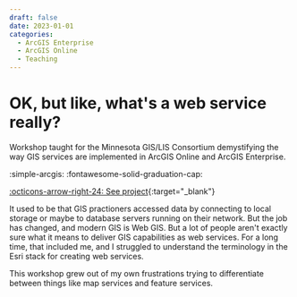 ```yaml
---
draft: false 
date: 2023-01-01
categories:
  - ArcGIS Enterprise
  - ArcGIS Online
  - Teaching
---
```


# OK, but like, what's a web service really?

Workshop taught for the Minnesota GIS/LIS Consortium demystifying the way GIS services are implemented in ArcGIS Online and ArcGIS Enterprise.

:simple-arcgis:
:fontawesome-solid-graduation-cap:

[:octicons-arrow-right-24: See project](https://projects.travisormsby.com/web-service){:target="_blank"}

<!-- more -->

It used to be that GIS practioners accessed data by connecting to local storage or maybe to database servers running on their network. But the job has changed, and modern GIS is Web GIS. But a lot of people aren't exactly sure what it means to deliver GIS capabilities as web services. For a long time, that included me, and I struggled to understand the terminology in the Esri stack for creating web services.

This workshop grew out of my own frustrations trying to differentiate between things like map services and feature services. 